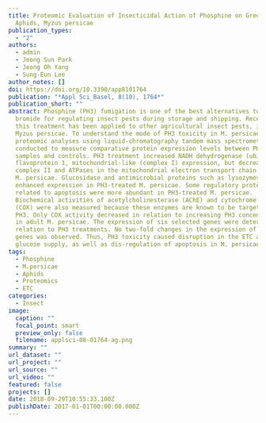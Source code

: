 ```yaml
---
title: Proteomic Evaluation of Insecticidal Action of Phosphine on Green Peach
  Aphids, Myzus persicae
publication_types:
  - "2"
authors:
  - admin
  - Jeong Sun Park
  - Jeong Oh Yang
  - Sung-Eun Lee
author_notes: []
doi: https://doi.org/10.3390/app8101764
publication: "*Appl Sci_Basel, 8(10), 1764*"
publication_short: ""
abstract: Phosphine (PH3) fumigation is one of the best alternatives to methyl
  bromide for regulating insect pests during storage and shipping. Recently,
  this treatment has been applied to other agricultural insect pests, including
  Myzus persicae. To understand the mode of PH3 toxicity in M. persicae,
  proteomic analyses using liquid-chromatography tandem mass spectrometry were
  conducted to measure comparative protein expression levels between PH3-treated
  samples and controls. PH3 treatment increased NADH dehydrogenase (ubiquinone)
  flavoprotein 1, mitochondrial-like (complex I) expression, but decreased
  complex II and ATPases in the mitochondrial electron transport chain (ETC) of
  M. persicae. Glucosidase and antimicrobial proteins such as lysozymes showed
  enhanced expression in PH3-treated M. persicae. Some regulatory proteins
  related to apoptosis were more abundant in PH3-treated M. persicae.
  Biochemical activities of acetylcholinesterase (AChE) and cytochrome c oxidase
  (COX) were also measured because these enzymes are known to be targeted by
  PH3. Only COX activity decreased in relation to increasing PH3 concentrations
  in adult M. persicae. The expression of six selected genes were determined in
  relation to PH3 treatments. No two-fold changes in the expression of the six
  genes was observed. Thus, PH3 toxicity caused disruption in the ETC and
  glucose supply, as well as dis-regulation of apoptosis in M. persicae.
tags:
  - Phosphine
  - M.persicae
  - Aphids
  - Proteomics
  - ETC
categories:
  - Insect
image:
  caption: ""
  focal_point: smart
  preview_only: false
  filename: applsci-08-01764-ag.png
summary: ""
url_dataset: ""
url_project: ""
url_source: ""
url_video: ""
featured: false
projects: []
date: 2018-09-29T10:55:33.100Z
publishDate: 2017-01-01T00:00:00.000Z
---
```

